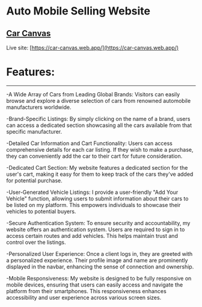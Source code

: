 # Auto Mobile Selling Website

## [ Car Canvas](https://car-canvas.web.app/)

Live site: [https://car-canvas.web.app/](https://car-canvas.web.app/)

<h1>Features:</h1>
<hr/>

-A Wide Array of Cars from Leading Global Brands: Visitors can easily browse and explore a diverse selection of cars from renowned automobile manufacturers worldwide.

-Brand-Specific Listings: By simply clicking on the name of a brand, users can access a dedicated section showcasing all the cars available from that specific manufacturer.

-Detailed Car Information and Cart Functionality: Users can access comprehensive details for each car listing. If they wish to make a purchase, they can conveniently add the car to their cart for future consideration.

-Dedicated Cart Section: My website features a dedicated section for the user's cart, making it easy for them to keep track of the cars they've added for potential purchase.

-User-Generated Vehicle Listings: I provide a user-friendly "Add Your Vehicle" function, allowing users to submit information about their cars to be listed on my platform. This empowers individuals to showcase their vehicles to potential buyers.

-Secure Authentication System: To ensure security and accountability, my website offers an authentication system. Users are required to sign in to access certain routes and add vehicles. This helps maintain trust and control over the listings.

-Personalized User Experience: Once a client logs in, they are greeted with a personalized experience. Their profile image and name are prominently displayed in the navbar, enhancing the sense of connection and ownership.

-Mobile Responsiveness: My website is designed to be fully responsive on mobile devices, ensuring that users can easily access and navigate the platform from their smartphones. This responsiveness enhances accessibility and user experience across various screen sizes.

